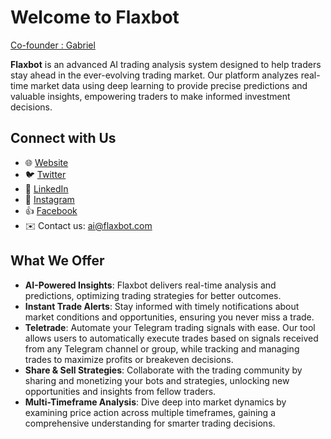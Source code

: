 # Welcome to Flaxbot
[Co-founder : Gabriel](https://github.com/bishopgabriel)

**Flaxbot** is an advanced AI trading analysis system designed to help traders stay ahead in the ever-evolving trading market. Our platform analyzes real-time market data using deep learning to provide precise predictions and valuable insights, empowering traders to make informed investment decisions.

## Connect with Us
- 🌐 [Website](https://flaxbot.com)
- 🐦 [Twitter](https://x.com/flaxbot_app)
- 💼 [LinkedIn](https://www.linkedin.com/company/flaxbot/)
- 📸 [Instagram](https://www.instagram.com/flaxbots/)
- 👍 [Facebook](https://www.facebook.com/flaxbots)
- ✉️ Contact us: [ai@flaxbot.com](mailto:ai@flaxbot.com)

## What We Offer
- **AI-Powered Insights**: Flaxbot delivers real-time analysis and predictions, optimizing trading strategies for better outcomes.
- **Instant Trade Alerts**: Stay informed with timely notifications about market conditions and opportunities, ensuring you never miss a trade.
- **Teletrade**: Automate your Telegram trading signals with ease. Our tool allows users to automatically execute trades based on signals received from any Telegram channel or group, while tracking and managing trades to maximize profits or breakeven decisions.
- **Share & Sell Strategies**: Collaborate with the trading community by sharing and monetizing your bots and strategies, unlocking new opportunities and insights from fellow traders.
- **Multi-Timeframe Analysis**: Dive deep into market dynamics by examining price action across multiple timeframes, gaining a comprehensive understanding for smarter trading decisions.

